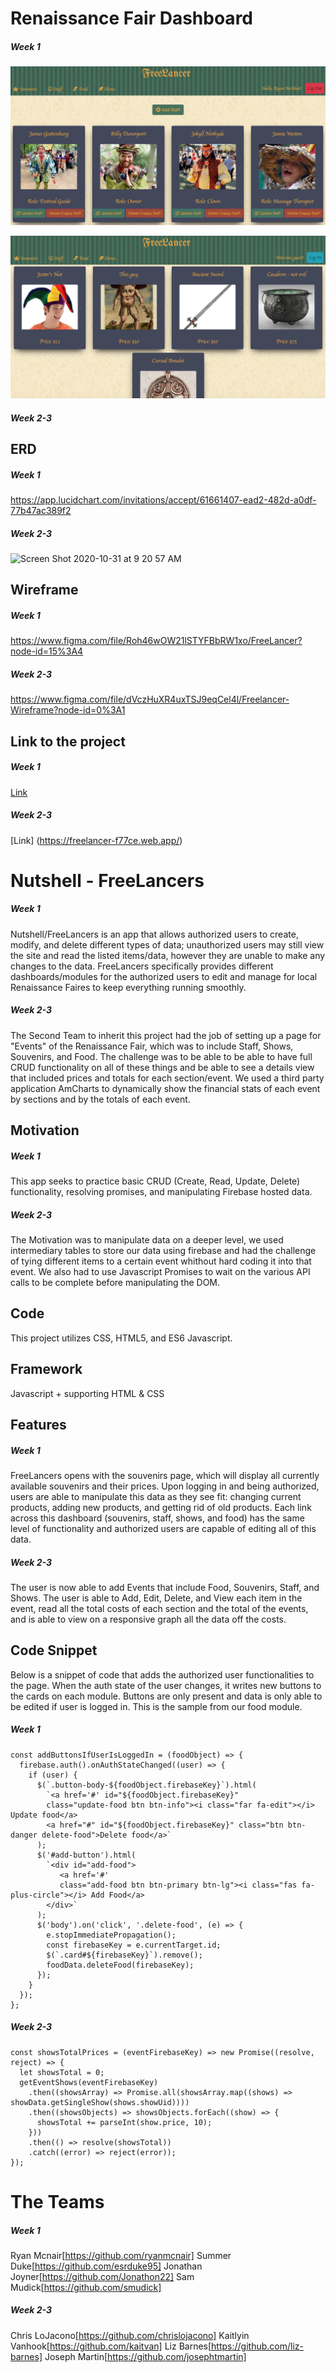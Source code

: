 # Renaissance Fair Dashboard
##### Week 1
![Authorized view](./READMEimages/screenshot1.png)

![Authorized view](./READMEimages/screenshot2.png)
##### Week 2-3


## ERD
##### Week 1
https://app.lucidchart.com/invitations/accept/61661407-ead2-482d-a0df-77b47ac389f2

##### Week 2-3
![Screen Shot 2020-10-31 at 9 20 57 AM](https://user-images.githubusercontent.com/66916708/97781578-76daf600-1b5a-11eb-889e-11a0023792f3.png)

## Wireframe
##### Week 1
https://www.figma.com/file/Roh46wOW21lSTYFBbRW1xo/FreeLancer?node-id=15%3A4

##### Week 2-3
https://www.figma.com/file/dVczHuXR4uxTSJ9eqCel4l/Freelancer-Wireframe?node-id=0%3A1

## Link to the project
##### Week 1
[Link](https://freelancers-7ae52.web.app/)

##### Week 2-3
[Link] (https://freelancer-f77ce.web.app/)

# Nutshell - FreeLancers
##### Week 1
Nutshell/FreeLancers is an app that allows authorized users to create, modify, and delete different types of data; unauthorized users may still view the site and read the listed items/data, however they are unable to make any changes to the data. FreeLancers specifically provides different dashboards/modules for the authorized users to edit and manage for local Renaissance Faires to keep everything running smoothly. 

##### Week 2-3
The Second Team to inherit this project had the job of setting up a page for "Events" of the Renaissance Fair, which was to include Staff, Shows, Souvenirs, and Food. The challenge was to be able to be able to have full CRUD functionality on all of these things and be able to see a details view that included prices and totals for each section/event. We used a third party application AmCharts to dynamically show the financial stats of each event by sections and by the totals of each event.

## Motivation

##### Week 1
This app seeks to practice basic CRUD (Create, Read, Update, Delete) functionality, resolving promises, and manipulating Firebase hosted data. 

##### Week 2-3
The Motivation was to manipulate data on a deeper level, we used intermediary tables to store our data using firebase and had the challenge of tying different items to a certain event whithout hard coding it into that event. We also had to use Javascript Promises to wait on the various API calls to be complete before manipulating the DOM.

## Code

This project utilizes CSS, HTML5, and ES6 Javascript. 

## Framework

Javascript + supporting HTML & CSS

## Features

##### Week 1
FreeLancers opens with the souvenirs page, which will display all currently available souvenirs and their prices. Upon logging in and being authorized, users are able to manipulate this data as they see fit: changing current products, adding new products, and getting rid of old products. Each link across this dashboard (souvenirs, staff, shows, and food) has the same level of functionality and authorized users are capable of editing all of this data. 

##### Week 2-3
The user is now able to add Events that include Food, Souvenirs, Staff, and Shows. The user is able to Add, Edit, Delete, and View each item in the event, read all the total costs of each section and the total of the events, and is able to view on a responsive graph all the data off the costs.

## Code Snippet

Below is a snippet of code that adds the authorized user functionalities to the page. When the auth state of the user changes, it writes new buttons to the cards on each module. Buttons are only present and data is only able to be edited if user is logged in. This is the sample from our food module.

##### Week 1

```
const addButtonsIfUserIsLoggedIn = (foodObject) => {
  firebase.auth().onAuthStateChanged((user) => {
    if (user) {
      $(`.button-body-${foodObject.firebaseKey}`).html(
        `<a href='#' id="${foodObject.firebaseKey}"
        class="update-food btn btn-info"><i class="far fa-edit"></i> Update food</a>
        <a href="#" id="${foodObject.firebaseKey}" class="btn btn-danger delete-food">Delete food</a>`
      );
      $('#add-button').html(
        `<div id="add-food">
           <a href='#'
           class="add-food btn btn-primary btn-lg"><i class="fas fa-plus-circle"></i> Add Food</a>
        </div>`
      );
      $('body').on('click', '.delete-food', (e) => {
        e.stopImmediatePropagation();
        const firebaseKey = e.currentTarget.id;
        $(`.card#${firebaseKey}`).remove();
        foodData.deleteFood(firebaseKey);
      });
    }
  });
};

```
##### Week 2-3
```
const showsTotalPrices = (eventFirebaseKey) => new Promise((resolve, reject) => {
  let showsTotal = 0;
  getEventShows(eventFirebaseKey)
    .then((showsArray) => Promise.all(showsArray.map((shows) => showData.getSingleShow(shows.showUid))))
    .then((showsObjects) => showsObjects.forEach((show) => {
      showsTotal += parseInt(show.price, 10);
    }))
    .then(() => resolve(showsTotal))
    .catch((error) => reject(error));
});
```
# The Teams
##### Week 1
Ryan Mcnair[https://github.com/ryanmcnair]
Summer Duke[https://github.com/esrduke95]
Jonathan Joyner[https://github.com/Jonathon22]
Sam Mudick[https://github.com/smudick]

##### Week 2-3
Chris LoJacono[https://github.com/chrislojacono]
Kaitlyin Vanhook[https://github.com/kaitvan]
Liz Barnes[https://github.com/liz-barnes]
Joseph Martin[https://github.com/josephtmartin]
